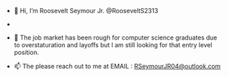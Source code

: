 - 👋 Hi, I’m Roosevelt Seymour Jr. @RooseveltS2313
- 
- 👀 The job market has been rough for computer science graduates due to overstaturation and layoffs but I am still looking for that entry level position. 
 
- 📫 The please reach out to me at 
      EMAIL : RSeymourJR04@outlook.com
      
      

<!---
RooseveltS2313/RooseveltS2313 is a ✨ special ✨ repository because its `README.md` (this file) appears on your GitHub profile.
You can click the Preview link to take a look at your changes.
--->
